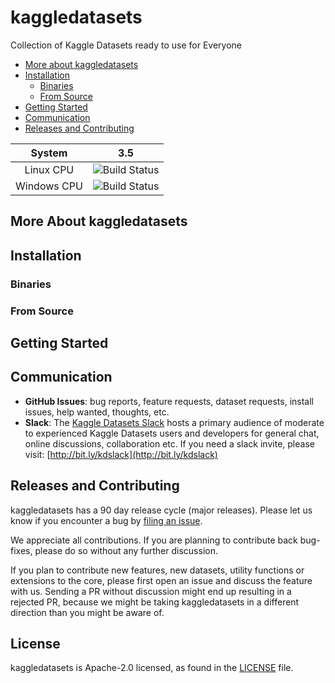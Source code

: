 # kaggledatasets

Collection of Kaggle Datasets ready to use for Everyone

- [More about kaggledatasets](#more-about-kaggledatasets)
- [Installation](#installation)
  - [Binaries](#binaries)
  - [From Source](#from-source)
- [Getting Started](#getting-started)
- [Communication](#communication)
- [Releases and Contributing](#releases-and-contributing)

|    System   |                                      3.5                                     |
|:-----------:|:----------------------------------------------------------------------------:|
|  Linux CPU  | ![Build Status](https://img.shields.io/travis/kaggledatasets/kaggledatasets) |
| Windows CPU | ![Build Status](https://img.shields.io/travis/kaggledatasets/kaggledatasets) |

## More About kaggledatasets

## Installation

### Binaries

### From Source

## Getting Started

## Communication

* **GitHub Issues**: bug reports, feature requests, dataset requests, install issues, help wanted, thoughts, etc.
* **Slack**: The [Kaggle Datasets Slack](https://kaggledatasets.slack.com/) hosts a primary audience of moderate to experienced Kaggle Datasets users and developers for general chat, online discussions, collaboration etc. If you need a slack invite, please visit: [http://bit.ly/kdslack](http://bit.ly/kdslack)

## Releases and Contributing

kaggledatasets has a 90 day release cycle (major releases). Please let us know if you encounter a bug by [filing an issue](https://github.com/kaggledatasets/kaggledatasets/issues).  

We appreciate all contributions. If you are planning to contribute back bug-fixes, please do so without any further discussion.  

If you plan to contribute new features, new datasets, utility functions or extensions to the core, please first open an issue and discuss the feature with us.
Sending a PR without discussion might end up resulting in a rejected PR, because we might be taking kaggledatasets in a different direction than you might be aware of.

## License

kaggledatasets is Apache-2.0 licensed, as found in the [LICENSE](LICENSE) file.